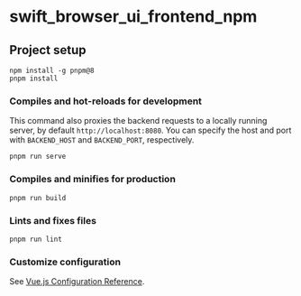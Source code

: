 # swift_browser_ui_frontend_npm

## Project setup
```
npm install -g pnpm@8
pnpm install
```

### Compiles and hot-reloads for development
This command also proxies the backend requests to a locally running server, by default `http://localhost:8080`.
You can specify the host and port with `BACKEND_HOST` and `BACKEND_PORT`, respectively.
```
pnpm run serve
```

### Compiles and minifies for production
```
pnpm run build
```

### Lints and fixes files
```
pnpm run lint
```

### Customize configuration
See [Vue.js Configuration Reference](https://cli.vuejs.org/config/).
